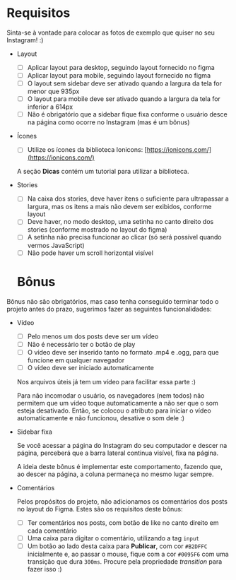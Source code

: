 # Requisitos

Sinta-se à vontade para colocar as fotos de exemplo que quiser no seu Instagram! :)

- Layout
    - [ ]  Aplicar layout para desktop, seguindo layout fornecido no figma
    - [ ]  Aplicar layout para mobile, seguindo layout fornecido no figma
    - [ ]  O layout sem sidebar deve ser ativado quando a largura da tela for menor que 935px
    - [ ]  O layout para mobile deve ser ativado quando a largura da tela for inferior a 614px
    - [ ]  Não é obrigatório que a sidebar fique fixa conforme o usuário desce na página como ocorre no Instagram (mas é um bônus)
- Ícones
    - [ ]  Utilize os ícones da biblioteca Ionicons: [https://ionicons.com/](https://ionicons.com/)
    
    A seção **Dicas** contém um tutorial para utilizar a biblioteca.
    
- Stories
    - [ ]  Na caixa dos stories, deve haver itens o suficiente para ultrapassar a largura, mas os itens a mais não devem ser exibidos, conforme layout
    - [ ]  Deve haver, no modo desktop, uma setinha no canto direito dos stories (conforme mostrado no layout do figma)
    - [ ]  A setinha não precisa funcionar ao clicar (só será possível quando vermos JavaScript)
    - [ ]  Não pode haver um scroll horizontal visível

    # Bônus

Bônus não são obrigatórios, mas caso tenha conseguido terminar todo o projeto antes do prazo, sugerimos fazer as seguintes funcionalidades:

- Vídeo
    - [ ]  Pelo menos um dos posts deve ser um vídeo
    - [ ]  Não é necessário ter o botão de play
    - [ ]  O vídeo deve ser inserido tanto no formato .mp4 e .ogg, para que funcione em qualquer navegador
    - [ ]  O vídeo deve ser iniciado automaticamente
    
    Nos arquivos úteis já tem um vídeo para facilitar essa parte :)
    
    Para não incomodar o usuário, os navegadores (nem todos) não permitem que um vídeo toque automaticamente a não ser que o som esteja desativado. Então, se colocou o atributo para iniciar o vídeo automaticamente e não funcionou, desative o som dele :)
    
- Sidebar fixa
    
    Se você acessar a página do Instagram do seu computador e descer na página, perceberá que a barra lateral continua visível, fixa na página.
    
    A ideia deste bônus é implementar este comportamento, fazendo que, ao descer na página, a coluna permaneça no mesmo lugar sempre.
    
- Comentários
    
    Pelos propósitos do projeto, não adicionamos os comentários dos posts no layout do Figma. Estes são os requisitos deste bônus:
    
    - [ ]  Ter comentários nos posts, com botão de like no canto direito em cada comentário
    - [ ]  Uma caixa para digitar o comentário, utilizando a tag `input`
    - [ ]  Um botão ao lado desta caixa para **Publicar**, com cor `#B2DFFC` inicialmente e, ao passar o mouse, fique com a cor `#0095F6` com uma transição que dura `300ms`. Procure pela propriedade *transition* para fazer isso :)